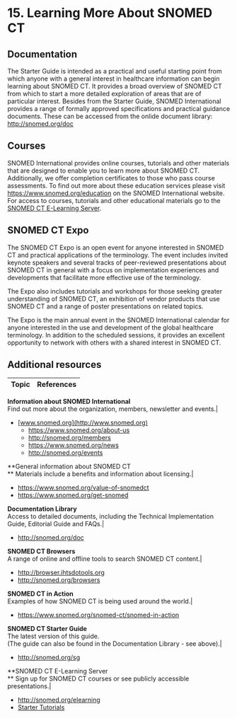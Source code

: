 # 15. Learning More About SNOMED CT

## Documentation

The Starter Guide is intended as a practical and useful starting point from which anyone with a general interest in healthcare information can begin learning about SNOMED CT. It provides a broad overview of SNOMED CT from which to start a more detailed exploration of areas that are of particular interest. Besides from the Starter Guide, SNOMED International provides a range of formally approved specifications and practical guidance documents. These can be accessed from the onlide document library: <http://snomed.org/doc>

## Courses

SNOMED International provides online courses, tutorials and other materials that are designed to enable you to learn more about SNOMED CT. Additionally, we offer completion certificates to those who pass course assessments. To find out more about these education services please visit <https://www.snomed.org/education> on the SNOMED International website. For access to courses, tutorials and other educational materials go to the [SNOMED CT E-Learning Server](http://snomed.org/elearning).

## SNOMED CT Expo

The SNOMED CT Expo is an open event for anyone interested in SNOMED CT and practical applications of the terminology. The event includes invited keynote speakers and several tracks of peer-reviewed presentations about SNOMED CT in general with a focus on implementation experiences and developments that facilitate more effective use of the terminology.

The Expo also includes tutorials and workshops for those seeking greater understanding of SNOMED CT, an exhibition of vendor products that use SNOMED CT and a range of poster presentations on related topics. 

The Expo is the main annual event in the SNOMED International calendar for anyone interested in the use and development of the global healthcare terminology. In addition to the scheduled sessions, it provides an excellent opportunity to network with others with a shared interest in SNOMED CT.

## Additional resources

**Topic**| **References**  
---|---  
**Information about SNOMED International**   
Find out more about the organization, members, newsletter and events.| 

  * [www.snomed.org](http://www.snomed.org)
    * <https://www.snomed.org/about-us>
    * <http://snomed.org/members>
    * <https://www.snomed.org/news>
    * <http://snomed.org/events>

  
**General information about SNOMED CT  
** Materials include a benefits and information about licensing.| 

  * <https://www.snomed.org/value-of-snomedct>
  * <https://www.snomed.org/get-snomed>

  
**Documentation Library**   
Access to detailed documents, including the Technical Implementation Guide, Editorial Guide and FAQs.| 

  * <http://snomed.org/doc>

  
**SNOMED CT Browsers**   
A range of online and offline tools to search SNOMED CT content.| 

  * <http://browser.ihtsdotools.org>
  * <http://snomed.org/browsers>

  
**SNOMED CT in Action**   
Examples of how SNOMED CT is being used around the world.| 

  * <https://www.snomed.org/snomed-ct/snomed-in-action>

  
**SNOMED CT Starter Guide**   
The latest version of this guide.   
(The guide can also be found in the Documentation Library - see above).| 

  * <http://snomed.org/sg>

  
**SNOMED CT E-Learning Server  
** Sign up for SNOMED CT courses or see publicly accessible presentations.| 

  * <http://snomed.org/elearning>
  * [Starter Tutorials](https://elearning.ihtsdotools.org/course/view.php?id=5&section=1)

